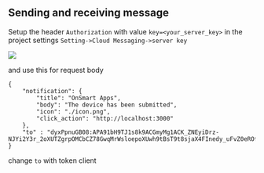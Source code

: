 ## Sending and receiving message
Setup the header `Authorization` with value `key=<your_server_key>` in the project settings `Setting->Cloud Messaging->server key` 

![]({{site.baseurl}}/tutorial/1.jpg)

and use this for request body
```
{
	"notification": {
	    "title": "OnSmart Apps",
	    "body": "The device has been submitted",
	    "icon": "./icon.png",
	    "click_action": "http://localhost:3000"
	},
	"to" : "dyxPpnuGB08:APA91bH9TJ1s8k9ACGmyMg1ACK_ZNEyiDrz-NJYi2Y3r_2oXUTZgrpOMCbCZ78GwqMrWsloepoXUwh9tBsT9t8sjaX4FInedy_uFvZ0eROfwOcJReImhiiFpD2mFd46gctTllP6pcH49"
}
```
change `to` with token client
